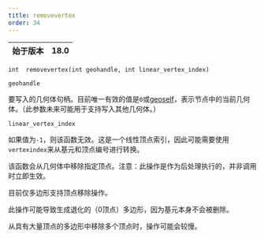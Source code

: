 ```yaml
---
title: removevertex
order: 34
---
```


| 始于版本 | 18.0 |
| --- | --- |

`int  removevertex(int geohandle, int linear_vertex_index)`

`geohandle`

要写入的几何体句柄。目前唯一有效的值是`0`或[geoself](geoself.html "返回当前几何体的句柄")，表示节点中的当前几何体。（此参数未来可能用于支持写入其他几何体。）

`linear_vertex_index`

如果值为`-1`，则该函数无效。这是一个线性顶点索引，因此可能需要使用`vertexindex`来从基元和顶点编号进行转换。

该函数会从几何体中移除指定顶点。注意：此操作是作为后处理执行的，并非调用时立即生效。

目前仅多边形支持顶点移除操作。

此操作可能导致生成退化的（0顶点）多边形，因为基元本身不会被删除。

从具有大量顶点的多边形中移除多个顶点时，操作可能会较慢。
